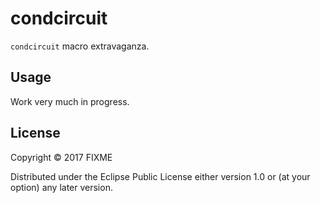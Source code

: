 # condcircuit

`condcircuit` macro extravaganza.

## Usage

Work very much in progress.

## License

Copyright © 2017 FIXME

Distributed under the Eclipse Public License either version 1.0 or (at
your option) any later version.
